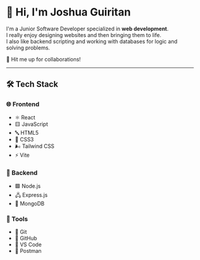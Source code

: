 # 👋 Hi, I'm Joshua Guiritan

I'm a Junior Software Developer specialized in **web development**.  
I really enjoy designing websites and then bringing them to life.  
I also like backend scripting and working with databases for logic and solving problems.

💬 Hit me up for collaborations!

---

## 🛠️ Tech Stack

### 🌐 Frontend  
- ⚛️ React  
- 🟨 JavaScript  
- 🔤 HTML5  
- 🎨 CSS3  
- 🌬️ Tailwind CSS  
- ⚡ Vite  

### 🧠 Backend  
- 🟩 Node.js  
- 🖧 Express.js  
- 🍃 MongoDB  

### 🔧 Tools  
- 🧰 Git  
- 🐙 GitHub  
- 📝 VS Code  
- 📮 Postman
